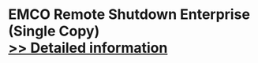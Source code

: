 # EMCO Remote Shutdown Enterprise (Single Copy)<br />[>> Detailed information](https://secure.shareit.com/shareit/product.html?productid=300807632&affiliateid=200057808)
